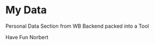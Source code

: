 My Data
========================== 

Personal Data Section from WB Backend packed into a Tool 

Have Fun
Norbert
